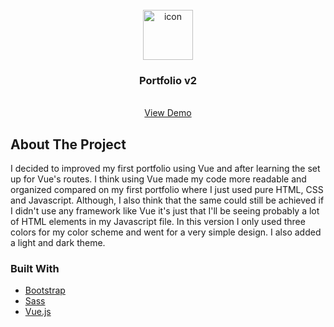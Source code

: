 <!-- PROJECT LOGO -->
<br />
<div align="center">
  <a href="https://github.com/denksy/web-portfolio-v2">
    <img src="client/src/assets/etech-logo.png" alt="icon" width="80">
  </a>

<h3 align="center">Portfolio v2</h3>
  <p align="center">
    <br />
    <a href="https://www.edenb.tech/">View Demo</a>
  </p>
</div>

<!-- ABOUT THE PROJECT -->

## About The Project

I decided to improved my first portfolio using Vue and after learning the set up for Vue's routes. I think using Vue made my code more readable and organized compared on my first portfolio where I just used pure HTML, CSS and Javascript. Although, I also think that the same could still be achieved if I didn't use any framework like Vue it's just that I'll be seeing probably a lot of HTML elements in my Javascript file. In this version I only used three colors for my color scheme and went for a very simple design. I also added a light and dark theme.

### Built With

- [Bootstrap](https://getbootstrap.com/)
- [Sass](https://sass-lang.com/)
- [Vue.js](https://vuejs.org/)

